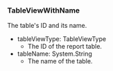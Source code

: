 ### TableViewWithName
The table's ID and its name.

- tableViewType: TableViewType
  - The ID of the report table.
- tableName: System.String
  - The name of the table.
